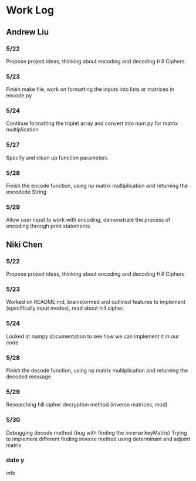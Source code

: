 # Work Log

## Andrew Liu

### 5/22

Propose project ideas, thinking about encoding and decoding Hill Ciphers

### 5/23

Finish make file, work on formatting the inputs into lists or matrices in encode.py

### 5/24 

Continue formatting the triplet array and convert into num py for matrix multiplication

### 5/27 

Specify and clean up function parameters 

### 5/28

Finish the encode function, using np matrix multiplication and returning the encodede String

### 5/29

Allow user input to work with encoding, demonstrate the process of encoding through print statements.

## Niki Chen

### 5/22

Propose project ideas, thinking about encoding and decoding Hill Ciphers

### 5/23

Worked on README.md, brainstormed and outlined features to implement (specifically input modes), read about hill cipher.

### 5/24 

Looked at numpy documentation to see how we can implement it in our code

### 5/28

Finish the decode function, using np matrix multiplication and returning the decoded message

### 5/29

Researching hill cipher decryption method (inverse matrices, mod)

### 5/30

Debugging decode method (bug with finding the inverse keyMatrix)
Trying to implement different finding inverse method using determinant and adjoint matrix

### date y

info
